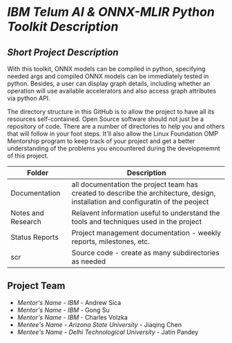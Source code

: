 # *IBM Telum AI & ONNX-MLIR Python Toolkit Description*
## *Short Project Description*
With this toolkit, ONNX models can be compiled in python, specifying needed args and compiled ONNX models can be immediately tested in python. Besides, a user can display graph details, including whether an operation will use available accelerators and also access graph attributes via python API.

The directory structure in this GitHub is to allow the project to have all its resources self-contained.
Open Source software should not just be a repository of code.  There are a number of directories to help you and others that will 
follow in your foot steps.  It'll also allow the Linux Foundation OMP Mentorship program to keep track of your project and get
a better understanding of the problems you encountered during the developmemnt of this project.

| Folder | Description |
|---|---|
| Documentation |  all documentation the project team has created to describe the architecture, design, installation and configuratin of the peoject |
| Notes and Research | Relavent information useful to understand the tools and techniques used in the project |
| Status Reports | Project management documentation - weekly reports, milestones, etc. |
| scr | Source code - create as many subdirectories as needed |

## Project Team
- *Mentor's Name*  - *IBM* - Andrew Sica
- *Mentor's Name*  - *IBM* - Gong Su
- *Mentor's Name*  - *IBM* - Charles Volzka
- *Mentee's Name* - *Arizona State University* - Jiaqing Chen
- *Mentee's Name* - *Delhi Technological University* - Jatin Pandey